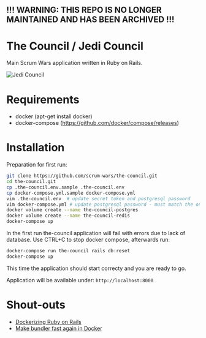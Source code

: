 ## !!! WARNING: THIS REPO IS NO LONGER MAINTAINED AND HAS BEEN ARCHIVED !!!

# The Council / Jedi Council

Main Scrum Wars application written in Ruby on Rails.

![Jedi Council](https://vignette2.wikia.nocookie.net/starwars/images/4/44/Councilrots.jpg/revision/latest?cb=20090915231817)

# Requirements

* docker (apt-get install docker)
* docker-compose (https://github.com/docker/compose/releases)

# Installation

Preparation for first run:
```bash
git clone https://github.com/scrum-wars/the-council.git 
cd the-council.git
cp .the-council.env.sample .the-council.env
cp docker-compose.yml.sample docker-compose.yml
vim .the-council.env  # update secret token and postgresql password
vim docker-compose.yml # update postgresql password - must match the one set above
docker volume create --name the-council-postgres
docker volume create --name the-council-redis
docker-compose up
```

In the first run the-council application will fail with errors due to lack of database. 
Use CTRL+C to stop docker compose, afterwards run:
```bash
docker-compose run the-council rails db:reset
docker-compose up
```

This time the application should start correcty and you are ready to go.

Application will be available under: `http://localhost:8000`

# Shout-outs

* [Dockerizing Ruby on Rails](https://semaphoreci.com/community/tutorials/dockerizing-a-ruby-on-rails-application)
* [Make bundler fast again in Docker](http://bradgessler.com/articles/docker-bundler/)
